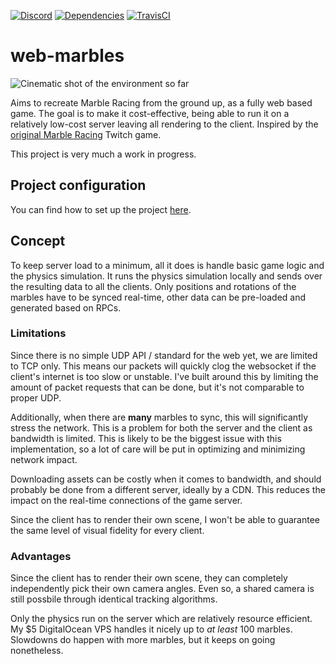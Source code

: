 [![Discord](https://img.shields.io/discord/478527288854708226.svg?label=discord)](https://discord.gg/XB3k9T5)
[![Dependencies](https://img.shields.io/david/Zemanzo/web-marbles.svg)](https://david-dm.org/Zemanzo/web-marbles)
[![TravisCI](https://img.shields.io/travis/com/Zemanzo/web-marbles.svg)](https://travis-ci.com/Zemanzo/web-marbles)

# web-marbles

![Cinematic shot of the environment so far](https://i.imgur.com/bUGES4s.jpg)

Aims to recreate Marble Racing from the ground up, as a fully web based game. The goal is to make it cost-effective, being able to run it on a relatively low-cost server leaving all rendering to the client. Inspired by the [original Marble Racing](http://twitch.tv/marbleracing) Twitch game.

This project is very much a work in progress.

## Project configuration
You can find how to set up the project [here](https://github.com/Zemanzo/web-marbles/wiki/Tutorials-%E2%80%95-setup).

## Concept
To keep server load to a minimum, all it does is handle basic game logic and the physics simulation. It runs the physics simulation locally and sends over the resulting data to all the clients. Only positions and rotations of the marbles have to be synced real-time, other data can be pre-loaded and generated based on RPCs.

### Limitations
Since there is no simple UDP API / standard for the web yet, we are limited to TCP only. This means our packets will quickly clog the websocket if the client's internet is too slow or unstable. I've built around this by limiting the amount of packet requests that can be done, but it's not comparable to proper UDP.

Additionally, when there are **many** marbles to sync, this will significantly stress the network. This is a problem for both the server and the client as bandwidth is limited. This is likely to be the biggest issue with this implementation, so a lot of care will be put in optimizing and minimizing network impact.

Downloading assets can be costly when it comes to bandwidth, and should probably be done from a different server, ideally by a CDN. This reduces the impact on the real-time connections of the game server.

Since the client has to render their own scene, I won't be able to guarantee the same level of visual fidelity for every client.

### Advantages
Since the client has to render their own scene, they can completely independently pick their own camera angles. Even so, a shared camera is still possbile through identical tracking algorithms.

Only the physics run on the server which are relatively resource efficient. My $5 DigitalOcean VPS handles it nicely up to *at least* 100 marbles. Slowdowns do happen with more marbles, but it keeps on going nonetheless.
